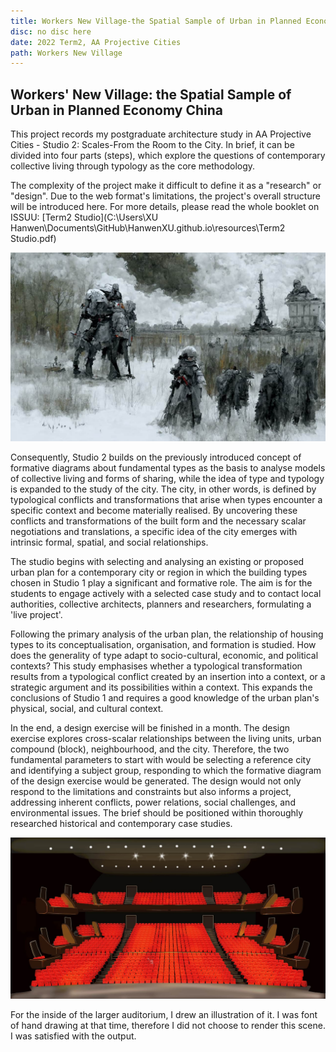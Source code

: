 ```yaml
---
title: Workers New Village-the Spatial Sample of Urban in Planned Economy China
disc: no disc here
date: 2022 Term2, AA Projective Cities
path: Workers New Village
---
```

<special>
</special>

## Workers' New Village: the Spatial Sample of Urban in Planned Economy China

This project records my postgraduate architecture study in AA Projective Cities - Studio 2: Scales-From the Room to the City. In brief, it can be divided into four parts (steps), which explore the questions of contemporary collective living through typology as the core methodology. 

The complexity of the project make it difficult to define it as a "research" or "design". Due to the web format's limitations, the project's overall structure will be introduced here. For more details, please read the whole booklet on ISSUU: [Term2 Studio](C:\Users\XU Hanwen\Documents\GitHub\HanwenXU.github.io\resources\Term2 Studio.pdf)


![Facade](../images/articles/design_02/TimeToDisco_Yheee.jpg)


Consequently, Studio 2 builds on the previously introduced concept of formative diagrams about fundamental types as the basis to analyse models of collective living and forms of sharing, while the idea of type and typology is expanded to the study of the city. The city, in other words, is defined by typological conflicts and transformations that arise when types encounter a specific context and become materially realised. By uncovering these conflicts and transformations of the built form and the necessary scalar negotiations and translations, a specific idea of the city emerges with intrinsic formal, spatial, and social relationships.


The studio begins with selecting and analysing an existing or proposed urban plan for a contemporary city or region in which the building types chosen in Studio 1 play a significant and formative role. The aim is for the students to engage actively with a selected case study and to contact local authorities, collective architects, planners and researchers, formulating a 'live project'.

Following the primary analysis of the urban plan, the relationship of housing types to its conceptualisation, organisation, and formation is studied. How does the generality of type adapt to socio-cultural, economic, and political contexts? This study emphasises whether a typological transformation results from a typological conflict created by an insertion into a context, or a strategic argument and its possibilities within a context. This expands the conclusions of Studio 1 and requires a good knowledge of the urban plan's physical, social, and cultural context. 

In the end, a design exercise will be finished in a month. The design exercise explores cross-scalar relationships between the living units, urban compound (block), neighbourhood, and the city. Therefore, the two fundamental parameters to start with would be selecting a reference city and identifying a subject group, responding to which the formative diagram of the design exercise would be generated. The design would not only respond to the limitations and constraints but also informs a project, addressing inherent conflicts, power relations, social challenges, and environmental issues. The brief should be positioned within thoroughly researched historical and contemporary case studies.

![Inner Perspective](../images/articles/design_02/Inner_Perspective.jpg)

For the inside of the larger auditorium, I drew an illustration of it. I was font of hand drawing at that time, therefore I did not choose to render this scene. I was satisfied with the output.